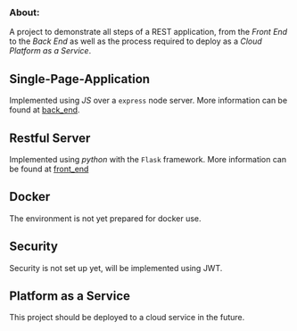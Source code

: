### About:
A project to demonstrate all steps of a REST application, from the 
*Front End* to the *Back End* as well as the process required 
to deploy as a *Cloud Platform as a Service*.

## Single-Page-Application
Implemented using *JS* over a `express` node server. 
More information can be found at [back_end](back_end/README.md).

## Restful Server
Implemented using *python* with the `Flask` framework.
More information can be found at [front_end](front_end/README.md)

## Docker
The environment is not yet prepared for docker use.

## Security
Security is not set up yet, will be implemented using JWT.

## Platform as a Service
This project should be deployed to a cloud service in the future.